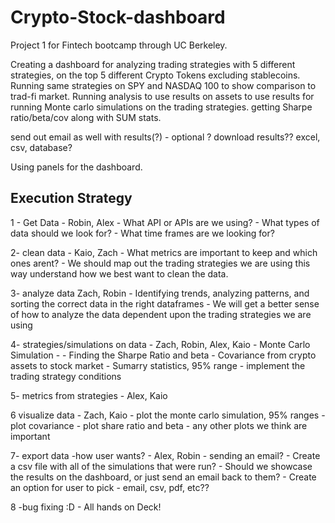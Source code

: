# Crypto-Stock-dashboard
Project 1 for Fintech bootcamp through UC Berkeley. 

Creating a dashboard for analyzing trading strategies with 5 different strategies, on the top 5 different Crypto Tokens excluding stablecoins. 
Running same strategies on SPY and NASDAQ 100 to show comparison to trad-fi market. 
Running analysis to use results on assets to use results for running Monte carlo simulations on the trading strategies.
getting Sharpe ratio/beta/cov along with SUM stats. 

send out email as well with results(?) - optional ? 
download results?? excel, csv, database? 

Using panels for the dashboard. 

## Execution Strategy

  1 - Get Data - Robin, Alex
     - What API or APIs are we using?
     - What types of data should we look for?
     - What time frames are we looking for?
  
  2- clean data - Kaio, Zach
     - What metrics are important to keep and which ones arent?
     - We should map out the trading strategies we are using this way understand how we best want to clean the data.
   
   3- analyze data Zach, Robin
    - Identifying trends, analyzing patterns, and sorting the correct data in the right dataframes
    - We will get a better sense of how to analyze the data dependent upon the trading strategies we are using
   
   4- strategies/simulations on data - Zach, Robin, Alex, Kaio
    - Monte Carlo Simulation - 
    - Finding the Sharpe Ratio and beta
    - Covariance from crypto assets to stock market
    - Sumarry statistics, 95% range
    - implement the trading strategy conditions 
    
   5- metrics from strategies - Alex, Kaio 
    
   6 visualize data - Zach, Kaio
    - plot the monte carlo simulation, 95% ranges
    - plot covariance
    - plot share ratio and beta
    - any other plots we think are important
    
    
   7- export data -how user wants? - Alex, Robin
    - sending an email?
    - Create a csv file with all of the simulations that were run?
    - Should we showcase the results on the dashboard, or just send an email back to them?
    - Create an option for user to pick - email, csv, pdf, etc??
    
   8 -bug fixing :D - All hands on Deck!

